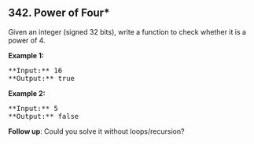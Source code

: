 ## 342. Power of Four*

Given an integer (signed 32 bits), write a function to check whether it is a power of 4.

**Example 1:**

<pre>
**Input:** 16
**Output:** true
</pre>

**Example 2:**

<pre>
**Input:** 5
**Output:** false
</pre>

**Follow up**: Could you solve it without loops/recursion?
